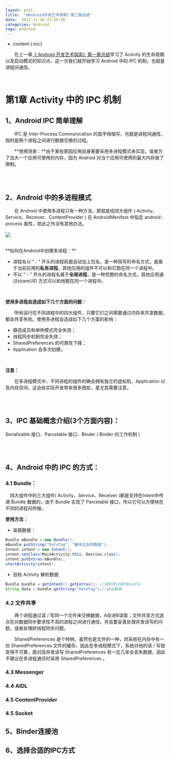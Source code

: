 ```yaml
---
layout: post
title:  "《Android开发艺术探索》第二章总结"
date:  2017-11-10 21:59:36
categories: Android
tags: Android
---
```

* content
{:toc}




　　在上一章[《 Android 开发艺术探索》第一章总结](http://xsong.wang/2017/10/11/AndroidArt/)学习了 Activity 的生命周期以及启动模式的知识点，这一次我们就开始学习 Android 中的 IPC 机制，也就是进程间通信。

<br />


# 第1章 Activity 中的 IPC 机制

## 1、Android IPC 简单理解

　　IPC 是 Inter-Process Communication 的首字母缩写，也就是进程间通信，指的是两个进程之间进行数据交换的过程。

　　**使用场景：**由于某些原因应用自身需要采用多进程模式来实现，或者为了加大一个应用可使用的内存，因为 Android 对当个应用可使用的最大内存做了限制。

<br />
<br />

## 2、Android 中的多进程模式
　　在 Android 中使用多进程只有一种方法，那就是给四大组件 ( Activity、Service、Receiver、ContentProvider ) 在 AndroidMenifest 中指定 android : process 属性，除此之外没有其他办法。
<br />
<br />
  ![](https://i.imgur.com/xVk0n4q.jpg)

<br />
**如何在Android中创建多进程：**

 - 进程名以 " : " 开头的进程前面自动加上包名，是一种简写的命名方式，是属于当前应用的**私有进程**，其他应用的组件不可以和它跑在同一个进程中。
 - 不以 "："  开头的进程名属于**全局进程**，是一种完整的命名方式，其他应用通过shareUID 方式可以和他跑在同一个进程中。
<br />

**使用多进程会造成如下几个方面的问题：**

　　所有运行在不同进程中的四大组件，只要它们之间需要通过内存来共享数据，都会共享失败。使用多进程会造成如下几个方面的影响：

- 静态成员和单例模式完全失效；
- 线程同步机制完全失效；
- SharedPreferences 的可靠性下降；
- Application 会多次创建。
<br />

**注意：**

　　在多进程模式中，不同进程的组件的确会拥有独立的虚拟机、Application 以及内存空间，这会给实际开发带来很多困扰，是尤其需要注意。

<br /><br />

## 3、IPC 基础概念介绍(3个方面内容)：
Serializable 接口、Parcelable 接口、Binder ( Binder 的工作机制 )

<br /><br />


## 4、Android 中的 IPC 的方式：

### 4.1 Bundle：

　四大组件中的三大组件( Activity、Service、Receiver )都是支持在Intent中传递 Bundle 数据的，由于 Bundle 实现了 Parcelable 接口，所以它可以方便地在不同的进程间传输。

**使用方法：**

- 装载数据：

```java
Bundle mBundle = new Bundle();
mBundle.putString("DataTag", "要传过去的数据");
Intent intent = new Intent();
intent.setClass(MainActivity.this, Destion.class);
intent.putExtras(mBundle);
startActivity(intent); 
 ```

- 目标 Activity 解析数据

```java
Bundle bundle = getIntent().getExtras(); //得到传过来的bundle
String data = bundle.getString("DataTag");//读出数据
```


### 4.2 文件共享
　　两个进程通过读 / 写同一个文件来交换数据，A存进B读取；文件共享方式适合在对数据同步要求性不高的进程之间进行通信，并且要妥善处理并发读写的问题，或者处理好线程同步问题。

　　SharedPreferences 是个特例，虽然也是文件的一种，但系统在内存中有一份 SharedPreferences 文件的缓存，因此在多线程模式下，系统对他的读 / 写就变得不可靠，面对高并发读写 SharedPreferences 有一定几率会丢失数据，因此不建议在多进程通讯时采用 SharedPreferences 。


### 4.3 Messenger
### 4.4 AIDL
### 4.5 ContentProvider
### 4.5 Socket
## 5、Binder连接池

## 6、选择合适的IPC方式
